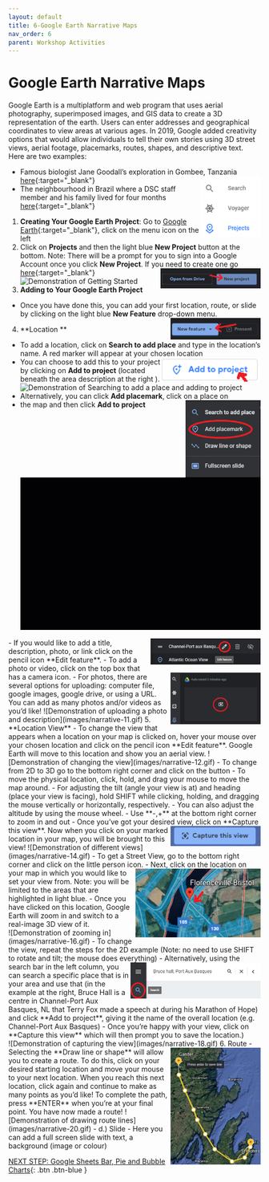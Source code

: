```yaml
---
layout: default
title: 6-Google Earth Narrative Maps
nav_order: 6
parent: Workshop Activities
---
```

# Google Earth Narrative Maps 
Google Earth is a multiplatform and web program that uses aerial photography, superimposed images, and GIS data to create a 3D representation of the earth.  Users can enter addresses and geographical coordinates to view areas at various ages. In 2019, Google added creativity options that would allow individuals to tell their own stories using 3D street views, aerial footage, placemarks, routes, shapes, and descriptive text. Here are two examples:
- Famous biologist Jane Goodall’s exploration in Gombee, Tanzania [here](tiny.cc/p0x9kz){:target="_blank"}<img src="images/narrative-01.png" style="float:right;width:120px" alt="projects button and menu">
- The neighbourhood in Brazil where a DSC staff member and his family lived for four months [here](https://bit.ly/3bFS5Rt){:target="_blank"} 

1. **Creating Your Google Earth Project**: Go to [Google Earth](https://earth.google.com/web/){:target="_blank"}, click on the menu icon on the left 
2. Click on **Projects** and then the light blue **New Project** button at the bottom. 
Note: There will be a prompt for you to sign into a Google Account once you click **New Project**. If you need to create one go [here](https://accounts.google.com/){:target="_blank"} <img src="images/narrative-02.png" style="float:right;width:200px" alt="new project button">
![Demonstration of Getting Started](images/narrative-03.gif)
3. **Adding to Your Google Earth Project** 
- Once you have done this, you can add your first location, route, or slide by clicking on the light blue **New Feature** drop-down menu. <img src="images/narrative-04.png" style="float:right;width:180px" alt="New feauture button">
4. **Location **
- To add a location, click on **Search to add place** and type in the location’s name.  A red marker will appear at your chosen location <img src="images/narrative-06.png" style="float:right;width:200px" alt="add to project button">
- You can choose to add this to your project by clicking on **Add to project** (located beneath the area description at the right ).
![Demonstration of Searching to add a place and adding to project](images/narrative-07.gif)
- Alternatively, you can click **Add placemark**, click on a place on <img src="images/narrative-05.png" style="float:right;width:150px" alt="add placemark">
- the map and then click **Add to project** 
![Demonstration of Adding a placemark](images/narrative-08.gif)
<img src="images/narrative-09.png" style="float:right;width:220px" alt="edit feature icon">
- If you would like to add a title, description, photo, or link click on the pencil icon **Edit feature**. 
- To add a photo or video, click on the top box that has a camera icon. <img src="images/narrative-10.png" style="float:right;width:180px" alt="adding photo/video"> 
- For photos, there are several options for uploading: computer file, google images, google drive, or using a URL. You can add as many photos and/or videos as you’d like! 
![Demonstration of uploading a photo and description](images/narrative-11.gif)
5. **Location View**
- To change the view that appears when a location on your map is clicked on, hover your mouse over your chosen location and click on the pencil icon **Edit feature**. Google Earth will move to this location and show you an aerial view.
![Demonstration of changing the view](images/narrative-12.gif)
- To change from 2D to 3D go to the bottom right corner and click on the button 
- To move the physical location, click, hold, and drag your mouse to move the map around.  
- For adjusting the tilt (angle your view is at) and heading (place your view is facing), hold SHIFT while clicking, holding, and dragging the mouse vertically or horizontally, respectively.
- You can also adjust the altitude by using the mouse wheel.
- Use **-,+** at the bottom right corner to zoom in and out
- Once you’ve got your desired view, click on **Capture this view**. <img src="images/narrative-13.png" style="float:right;width:180px" alt="capture this view button"> Now when you click on your marked location in your map, you will be brought to this view!
![Demonstration of different views](images/narrative-14.gif)
- To get a Street View, go to the bottom right corner and click on the little person icon. <img src="images/narrative-15.png" style="float:right;width:250px" alt="maps with view set">
- Next, click on the location on your map in which you would like to set your view from.  Note: you will be limited to the areas that are highlighted in light blue.
- Once you have clicked on this location, Google Earth will zoom in and switch to a real-image 3D view of it.<br>
![Demonstration of zooming in](images/narrative-16.gif)
- To change the view, repeat the steps for the 2D example (Note: no need to use SHIFT to rotate and tilt; the mouse does everything) <img src="images/narrative-17.png" style="float:right;width:260px" alt="search bar">
- Alternatively, using the search bar in the left column, you can search a specific place that is in your area and use that (in the example at the right, Bruce Hall is a centre in Channel-Port Aux Basques, NL that Terry Fox made a speech at during his Marathon of Hope) and click **Add to project**, giving it the name of the overall location (e.g. Channel-Port Aux Basques)
- Once you’re happy with your view, click on **Capture this view** which will then prompt you to save the location.)<br>
![Demonstration of capturing the view](images/narrative-18.gif)
6. Route <img src="images/narrative-19.png" style="float:right;width:180px" alt="route line path">
- Selecting the **Draw line or shape** will allow you to create a route. To do this, click on your desired starting location and move your mouse to your next location.  When you reach this next location, click again and continue to make as many points as you’d like!  To complete the path, press **ENTER** when you’re at your final point. You have now made a route! 
![Demonstration of drawing route lines](images/narrative-20.gif)
- d.) Slide 
- Here you can add a full screen slide with text, a background (image or colour)

[NEXT STEP: Google Sheets Bar, Pie and Bubble Charts](google-sheets-charts.html){: .btn .btn-blue }
